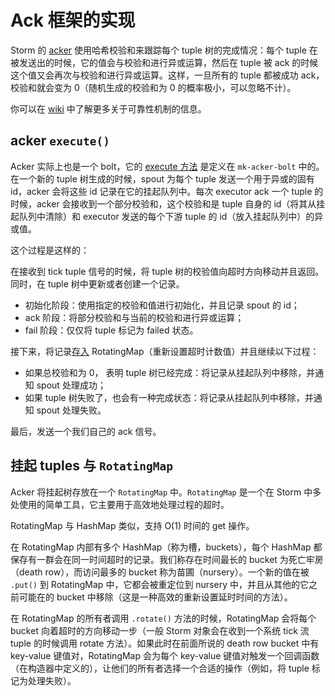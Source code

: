 # Ack 框架的实现

Storm 的 [acker](https://github.com/apache/storm/blob/46c3ba7/storm-core/src/clj/backtype/storm/daemon/acker.clj#L28) 使用哈希校验和来跟踪每个 tuple 树的完成情况：每个 tuple 在被发送出的时候，它的值会与校验和进行异或运算，然后在 tuple 被 ack 的时候这个值又会再次与校验和进行异或运算。这样，一旦所有的 tuple 都被成功 ack，校验和就会变为 0（随机生成的校验和为 0 的概率极小，可以忽略不计）。

你可以在 [wiki](https://github.com/weyo/Storm-Documents/blob/master/Manual/zh/Guaranteeing-Message-Processing.md#storm-的可靠性-api) 中了解更多关于可靠性机制的信息。

## acker `execute()`

Acker 实际上也是一个 bolt，它的 [execute 方法](https://github.com/apache/storm/blob/46c3ba7/storm-core/src/clj/backtype/storm/daemon/acker.clj#L36) 是定义在 `mk-acker-bolt` 中的。在一个新的 tuple 树生成的时候，spout 为每个 tuple 发送一个用于异或的固有 id，acker 会将这些 id  记录在它的挂起队列中。每次 executor ack 一个 tuple 的时候，acker 会接收到一个部分校验和，这个校验和是 tuple 自身的 id（将其从挂起队列中清除）和 executor 发送的每个下游 tuple 的 id（放入挂起队列中）的异或值。

这个过程是这样的：

在接收到 tick tuple 信号的时候，将 tuple 树的校验值向超时方向移动并且返回。同时，在 tuple 树中更新或者创建一个记录。

- 初始化阶段：使用指定的校验和值进行初始化，并且记录 spout 的 id；
- ack 阶段：将部分校验和与当前的校验和进行异或运算；
- fail 阶段：仅仅将 tuple 标记为 failed 状态。

接下来，将记录[存入](https://github.com/apache/storm/blob/46c3ba7/storm-core/src/clj/backtype/storm/daemon/acker.clj#L50) RotatingMap（重新设置超时计数值）并且继续以下过程：

- 如果总校验和为 0， 表明 tuple 树已经完成：将记录从挂起队列中移除，并通知 spout 处理成功；
- 如果 tuple 树失败了，也会有一种完成状态：将记录从挂起队列中移除，并通知 spout 处理失败。

最后，发送一个我们自己的 ack 信号。

## 挂起 tuples 与 `RotatingMap`

Acker 将挂起树存放在一个 `RotatingMap` 中。`RotatingMap` 是一个在 Storm 中多处使用的简单工具，它主要用于高效地处理过程的超时。

RotatingMap 与 HashMap 类似，支持 O(1) 时间的 get 操作。

在 RotatingMap 内部有多个 HashMap（称为槽，buckets），每个 HashMap 都保存有一群会在同一时间超时的记录。我们称存在时间最长的 bucket 为死亡牢房（death row），而访问最多的 bucket 称为苗圃（nursery）。一个新的值在被 `.put()` 到 RotatingMap 中，它都会被重定位到 nursery 中，并且从其他的它之前可能在的 bucket 中移除（这是一种高效的重新设置延时时间的方法）。

在 RotatingMap 的所有者调用 `.rotate()` 方法的时候，RotatingMap 会将每个 bucket 向着超时的方向移动一步（一般 Storm 对象会在收到一个系统 tick 流 tuple 的时候调用 rotate 方法）。如果此时在前面所说的 death row bucket 中有 key-value 键值对，RotatingMap 会为每个 key-value 键值对触发一个回调函数（在构造器中定义的），让他们的所有者选择一个合适的操作（例如，将 tuple 标记为处理失败）。
